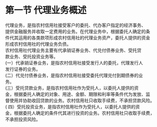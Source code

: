 # 第一节 代理业务概述

代理业务，是指农村信用社接受客户的委托、代办客户指定的经济事务、<br />
    提供金融服务并收取一定费用的业务。在代理业务中，根据委托人确定的条<br />
    件代其运用的各类款项形成农村信用社的代理业务资产，委托人提供的资金<br />
    形成农村信用社的代理业务负债。<br />
    农村信用社代理业务主要有代承销证券业务、代兑付债券业务、受托贷<br />
    款业务、受托投资业务等。<br />
    (一）代承销证券业务，是指农村信用社接受发行人的委托，代理发行人<br />
    发行证券的业务。<br />
    (二）代兑付债券业务，是指农村信用社接受委托代理兑付到期债券的业<br />
    务。<br />
    (三）受托贷款业务，是指农村信用社作为受托人，以委托人提供的资<br />
    金，根据委托人确定的对象、用途、金额、期限和利率等条件代为发放、监<br />
    督使用并协助收回贷款的业务。农村信用社只收取手续费，不承担贷款风险。<br />
    ( 四）受托投资业务，是指农村信用社作为受托人，以委托人提供的资<br />
    金，根据委托人确定的条件代其进行投资的业务。农村信用社只收取手续费，<br />
  不承担投资风险。